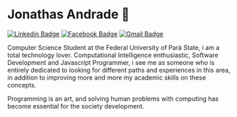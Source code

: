 # Jonathas Andrade 🙇

[![Linkedin Badge](https://img.shields.io/badge/-Jonathas%20Andrade-1976d2?style=flat-square&logo=Linkedin&logoColor=white&link=https://www.linkedin.com/in/eljonathas/)](https://www.linkedin.com/in/eljonathas) 
[![Facebook Badge](https://img.shields.io/badge/-Jonathas%20Andrade-1976d2?style=flat-square&labelColor=1976d2&logo=facebook&logoColor=white&link=https://www.facebook.com/thmrss/)](https://www.facebook.com/thmrss/) 
[![Gmail Badge](https://img.shields.io/badge/-Jonathas.andrade5@gmail.com-1976d2?style=flat-square&logo=Gmail&logoColor=white&link=mailto:Jonathas.andrade5@gmail.com)](mailto:Jonathas.andrade5@gmail.com)

Computer Science Student at the Federal University of Pará State, i am a total technology lover. Computational Intelligence enthusiastic, Software Development and Javascript Programmer, i see me as someone who is entirely dedicated to looking for different paths and experiences in this area, in addition to improving more and more my academic skills on these concepts.

Programming is an art, and solving human problems with computing has become essential for the society development.
